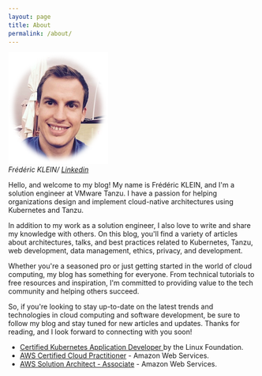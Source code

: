 ```yaml
---
layout: page
title: About
permalink: /about/
---
```


<div class="gallery-box">
  <div class="gallery">
    <img src="/images/fklein.png">
  </div>
  <em>Frédéric KLEIN/ <a href="https://www.linkedin.com/in/fklein82/" target="_blank">Linkedin</a></em>
</div>

Hello, and welcome to my blog! My name is Frédéric KLEIN, and I'm a solution engineer at VMware Tanzu. I have a passion for helping organizations design and implement cloud-native architectures using Kubernetes and Tanzu.

In addition to my work as a solution engineer, I also love to write and share my knowledge with others. On this blog, you'll find a variety of articles about architectures, talks, and best practices related to Kubernetes, Tanzu, web development, data management, ethics, privacy, and development.

Whether you're a seasoned pro or just getting started in the world of cloud computing, my blog has something for everyone. From technical tutorials to free resources and inspiration, I'm committed to providing value to the tech community and helping others succeed.

So, if you're looking to stay up-to-date on the latest trends and technologies in cloud computing and software development, be sure to follow my blog and stay tuned for new articles and updates. Thanks for reading, and I look forward to connecting with you soon!

- <a href="https://www.credly.com/badges/09ee2942-7cd0-4b85-b62d-e3f78b4f7db0/linked_in_profile" target="_blank">Certified Kubernetes Application Developer </a> by the Linux Foundation.
- <a href="https://www.credly.com/badges/09ee2942-7cd0-4b85-b62d-e3f78b4f7db0/linked_in_profile" target="_blank">AWS Certified Cloud Practitioner</a> - Amazon Web Services.
- <a href="https://www.credly.com/badges/4f00ffcb-1d2f-44ff-8b15-38c5fab454ed?source=linked_in_profile" target="_blank">AWS Solution Architect - Associate</a> - Amazon Web Services.